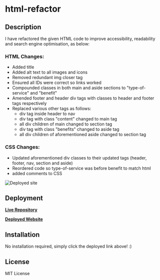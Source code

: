 # html-refactor

## Description 

I have refactored the given HTML code to improve accessibility, readability and search engine optimisation, as below:

### HTML Changes:
* Added title
* Added alt text to all images and icons
* Removed redundant img closer tag
* Ensured all IDs were correct so links worked
* Compounded classes in both main and aside sections to "type-of-service" and "benefit"
* Amended footer and header div tags with classes to header and footer tags respectively
* Replaced various other tags as follows:
    * div tag inside header to nav
    * div tag with class "content" changed to main tag
    * all div children of main changed to section tag
    * div tag with class "benefits" changed to aside tag
    * all div children of aforementioned aside changed to section tag

### CSS Changes:
* Updated aforementioned div classes to their updated tags (header, footer, nav, section and aside)
* Reordered code so type-of-service was before benefit to match html
* added comments to CSS

![Deployed site](./images/deployed-site.png)

## Deployment

__[Live Repository](https://github.com/jbkennaugh/html5-refactor)__

__[Deployed Website](https://jbkennaugh.github.io/html5-refactor/)__

## Installation

No installation required, simply click the deployed link above! :)

## License

MIT License
